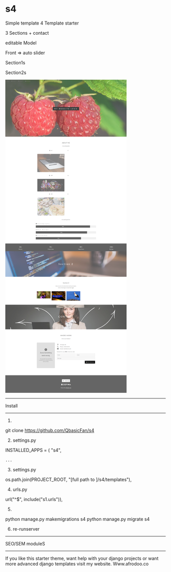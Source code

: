 # s4
Simple template 4
Template starter

3 Sections + contact

editable Model


Front => auto slider 

Section1s

Section2s




![alt text](https://github.com/QbasicFan/s4/blob/master/ss4.png)



*****************
Install
*****************

1)

git clone https://github.com/QbasicFan/s4 

2) settings.py

INSTALLED_APPS = (
    "s4",
    
    ...
3) settings.py

 os.path.join(PROJECT_ROOT, "[full path to ]/s4/templates"),

4) urls.py

  url("^$", include("s1.urls")),
  
5)
python manage.py makemigrations s4
python manage.py migrate s4

6) re-runserver

***************
SEO/SEM moduleS  


*****************
If you like this starter theme, want help with your django projects or want more advanced django templates visit my website. Www.afrodoo.co

